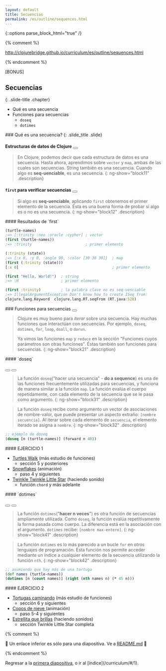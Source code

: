 ```yaml
---
layout: default
title: Secuencias
permalink: /es/outline/sequences.html
---
```


{::options parse_block_html="true" /}

{% comment %}

http://clojurebridge.github.io/curriculum/es/outline/sequences.html

{% endcomment %}

<section>
[BONUS]

Secuencias
-------------------------
{: .slide-title .chapter}

* Qué es una secuencia
* Funciones para secuencias
    * `doseq`
    * `dotimes`
</section>

<section ng-controller="NarrativeController">
### Qué es una secuencia?
{: .slide_title .slide}

#### Estructuras de datos de Clojure <button class="link" ng-bind-html="details" ng-model="block11" ng-click="block11=!block11"></button>

> En Clojure, podemos decir que cada estructura de datos es una secuencia.
> Hasta ahora, aprendimos sobre `vector` y `map`, ambas de las cuales son secuencias.
> String también es una secuencia. Cuando algo es **seq-uenciable**, es una secuencia.
{: ng-show="block11" .description}

#### `first` para verificar secuencias <button class="link" ng-bind-html="details" ng-model="block12" ng-click="block12=!block12"></button>

> Si algo es **seq-uenciable**, aplicando `first` obtenemos el primer elemento de la secuencia.
> Ésta es una buena forma de probar si algo es o no es una secuencia.
{: ng-show="block12" .description}
</section>

<section ng-controller="NarrativeController">
#### Resultados de `first`

```clojure
(turtle-names)
;=> [:trinity :neo :oracle :cypher] ; vector
(first (turtle-names))
;=> :trinity                        ; primer elemento

(:trinity (state))
;=> {:x 0, :y 0, :angle 90, :color [30 30 30]}  ; map
(first (:trinity (state)))
[:x 0]                                          ; primer elemento

(first "Hello, World!")  ; string
;=> \H                   ; primer elemento

(first :trinity)         ; la palabra clave no es seq-uenciable
;=> IllegalArgumentException Don't know how to create ISeq from:
clojure.lang.Keyword  clojure.lang.RT.seqFrom (RT.java:528)
```
</section>

<section ng-controller="NarrativeController">
### Funciones para secuencias
<button class="link" ng-bind-html="details" ng-model="block21" ng-click="block21=!block21"></button>

> Clojure es muy bueno para *iterar* sobre una secuencia.
> Hay muchas funciones que interactúan con secuencias.
> Por ejemplo, `doseq`, `dotimes`, `for`, `loop`, `doall`, o `dorun`.
>
> Ya vimos las funciones `map` y `reduce` en la sección "Funciones cuyos parámetros son otras funciones". Éstas también son funciones para secuencias.
{: ng-show="block21" .description}
</section>

<section ng-controller="NarrativeController">
#### `doseq`

<button class="link" ng-bind-html="details1" ng-model="block31" ng-click="block31=!block31"></button>
<button class="link" ng-bind-html="details2" ng-model="block32" ng-click="block32=!block32"></button>

> La función `doseq`("hacer una secuencia" - **do a sequence**) es una de las funciones frecuentemente utilizadas
>  para secuencias, y funciona de manera similar a la función `map`.
> La función evalúa el cuerpo repetidamente, con cada elemento de la secuencia
> que se le pasa como argumento.
{: ng-show="block31" .description}

> La función `doseq` recibe como argumento un vector de asociaciones de
> nombre-valor, que puede presentar un aspecto extraño: `[nombre secuencia]`. Al iterar sobre cada elemento
> de `secuencia`, el elemento iterado se asigna a `nombre`.
{: ng-show="block32" .description}

```clojure
;; ejemplo de doseq
(doseq [n (turtle-names)] (forward n 40))
```
</section>

<section>
#### EJERCICIO 1

* [Turtles Walk](https://github.com/ClojureBridge/welcometoclojurebridge/blob/master/outline/TURTLE-SAMPLES.md) (más estudio de funciones)
    - sección 5 y posteriores
* [Snowflakes](https://github.com/ClojureBridge/drawing/blob/master/curriculum/create-something.md) (animación)
    - paso 4 y siguientes
* [Twinkle Twinkle Little Star](https://github.com/ClojureBridge/tones/blob/master/curriculum/01-piano-chords.md) (haciendo sonido)
    - función `chord` y más adelante
</section>

<section ng-controller="NarrativeController">
#### `dotimes`

<button class="link" ng-bind-html="details1" ng-model="block41" ng-click="block41=!block41"></button>
<button class="link" ng-bind-html="details2" ng-model="block42" ng-click="block42=!block42"></button>

> La función `dotimes`("**hacer n veces**") es otra función de secuencias
> ampliamente utilizada. Como `doseq`, la función evalúa repetitivamente
> la forma pasada como cuerpo. La diferencia está en la asociación con el 
> argumento. `dotimes` recibe: `[nombre max-entero]`.
{: ng-show="block41" .description}

> La función `dotimes` es lo más parecido a un bucle `for` en otros lenguajes
> de programación. Esta función nos permite acceder mediante un índice a cualquier
> elemento de la secuencia utilizando la función `nth`.
{: ng-show="block42" .description}

```clojure
;; asumiendo que hay más de una tortuga
(def names (turtle-names))
(dotimes [n (count names)] (right (nth names n) (* 45 n)))
```
</section>

<section>
#### EJERCICIO 2

* [Tortugas caminando](https://github.com/ClojureBridge/welcometoclojurebridge/blob/master/outline/TURTLE-SAMPLES.md) (más estudio de funciones)
    - sección 6 y siguientes
* [Copos de nieve ](https://github.com/ClojureBridge/drawing/blob/master/curriculum/create-something.md) (animación)
    - paso 5-4 y siguientes
* [Estrellita que brillas](https://github.com/ClojureBridge/tones/blob/master/curriculum/01-piano-chords.md) (haciendo sonidos)
    - sección Twinkle Little Star completa
</section>


{% comment %}

:star2: Un enlace inferior es sólo para una diapositiva. Ve a [README.md](../README.md) :star2:

{% endcomment %}

<section>
Regresar a la <a href="javascript:;" onClick="Reveal.slide(1);">primera diapositiva</a>,
o ir al [índice](/curriculum/#/1).
</section>
	
